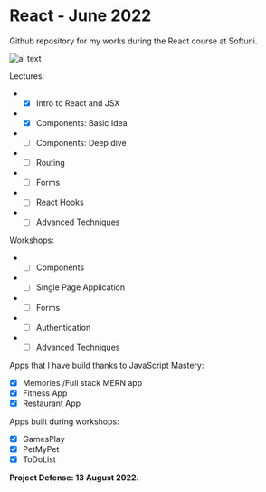# React - June 2022 #

Github repository for my works during the React course at Softuni.

![al text](https://softuni.bg/files/courses/25.06-software-react-js.jpg)

Lectures:

* - [x] Intro to React and JSX
* - [x] Components: Basic Idea
* - [ ] Components: Deep dive
* - [ ] Routing
* - [ ] Forms
* - [ ] React Hooks
* - [ ] Advanced Techniques 

Workshops:

* - [ ] Components
* - [ ] Single Page Application
* - [ ] Forms
* - [ ] Authentication
* - [ ] Advanced Techniques

Apps that I have build thanks to JavaScript Mastery:

* [x] Memories /Full stack MERN app
* [x] Fitness App
* [x] Restaurant App

Apps built during workshops:

* [x] GamesPlay
* [x] PetMyPet
* [x] ToDoList

**Project Defense: 13 August 2022.**